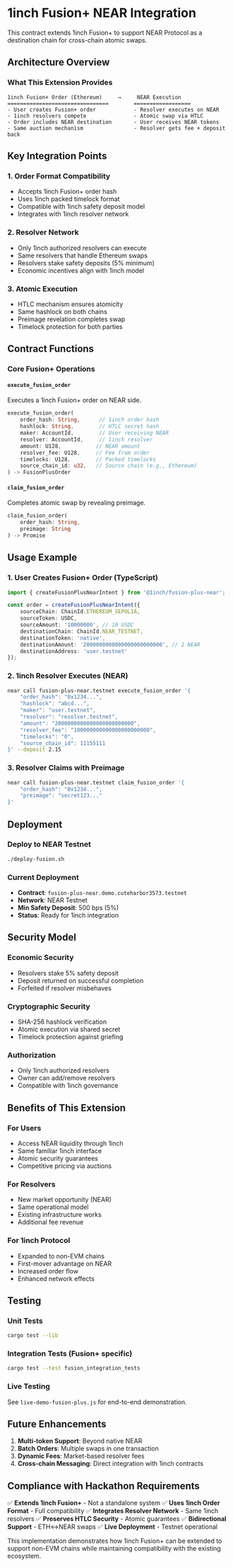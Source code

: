 # 1inch Fusion+ NEAR Integration

This contract extends 1inch Fusion+ to support NEAR Protocol as a destination chain for cross-chain atomic swaps.

## Architecture Overview

### What This Extension Provides

```
1inch Fusion+ Order (Ethereum)     →     NEAR Execution
================================        ==================
- User creates Fusion+ order            - Resolver executes on NEAR
- 1inch resolvers compete               - Atomic swap via HTLC
- Order includes NEAR destination       - User receives NEAR tokens
- Same auction mechanism                - Resolver gets fee + deposit back
```

## Key Integration Points

### 1. Order Format Compatibility
- Accepts 1inch Fusion+ order hash
- Uses 1inch packed timelock format
- Compatible with 1inch safety deposit model
- Integrates with 1inch resolver network

### 2. Resolver Network
- Only 1inch authorized resolvers can execute
- Same resolvers that handle Ethereum swaps
- Resolvers stake safety deposits (5% minimum)
- Economic incentives align with 1inch model

### 3. Atomic Execution
- HTLC mechanism ensures atomicity
- Same hashlock on both chains
- Preimage revelation completes swap
- Timelock protection for both parties

## Contract Functions

### Core Fusion+ Operations

#### `execute_fusion_order`
Executes a 1inch Fusion+ order on NEAR side.

```rust
execute_fusion_order(
    order_hash: String,      // 1inch order hash
    hashlock: String,        // HTLC secret hash
    maker: AccountId,        // User receiving NEAR
    resolver: AccountId,     // 1inch resolver
    amount: U128,           // NEAR amount
    resolver_fee: U128,     // Fee from order
    timelocks: U128,        // Packed timelocks
    source_chain_id: u32,   // Source chain (e.g., Ethereum)
) -> FusionPlusOrder
```

#### `claim_fusion_order`
Completes atomic swap by revealing preimage.

```rust
claim_fusion_order(
    order_hash: String,
    preimage: String
) -> Promise
```

## Usage Example

### 1. User Creates Fusion+ Order (TypeScript)
```typescript
import { createFusionPlusNearIntent } from '@1inch/fusion-plus-near';

const order = createFusionPlusNearIntent({
    sourceChain: ChainId.ETHEREUM_SEPOLIA,
    sourceToken: USDC,
    sourceAmount: '10000000', // 10 USDC
    destinationChain: ChainId.NEAR_TESTNET,
    destinationToken: 'native',
    destinationAmount: '2000000000000000000000000', // 2 NEAR
    destinationAddress: 'user.testnet'
});
```

### 2. 1inch Resolver Executes (NEAR)
```bash
near call fusion-plus-near.testnet execute_fusion_order '{
    "order_hash": "0x1234...",
    "hashlock": "abcd...",
    "maker": "user.testnet",
    "resolver": "resolver.testnet",
    "amount": "2000000000000000000000000",
    "resolver_fee": "100000000000000000000000",
    "timelocks": "0",
    "source_chain_id": 11155111
}' --deposit 2.15
```

### 3. Resolver Claims with Preimage
```bash
near call fusion-plus-near.testnet claim_fusion_order '{
    "order_hash": "0x1234...",
    "preimage": "secret123..."
}'
```

## Deployment

### Deploy to NEAR Testnet
```bash
./deploy-fusion.sh
```

### Current Deployment
- **Contract**: `fusion-plus-near.demo.cuteharbor3573.testnet`
- **Network**: NEAR Testnet
- **Min Safety Deposit**: 500 bps (5%)
- **Status**: Ready for 1inch integration

## Security Model

### Economic Security
- Resolvers stake 5% safety deposit
- Deposit returned on successful completion
- Forfeited if resolver misbehaves

### Cryptographic Security
- SHA-256 hashlock verification
- Atomic execution via shared secret
- Timelock protection against griefing

### Authorization
- Only 1inch authorized resolvers
- Owner can add/remove resolvers
- Compatible with 1inch governance

## Benefits of This Extension

### For Users
- Access NEAR liquidity through 1inch
- Same familiar 1inch interface
- Atomic security guarantees
- Competitive pricing via auctions

### For Resolvers
- New market opportunity (NEAR)
- Same operational model
- Existing infrastructure works
- Additional fee revenue

### For 1inch Protocol
- Expanded to non-EVM chains
- First-mover advantage on NEAR
- Increased order flow
- Enhanced network effects

## Testing

### Unit Tests
```bash
cargo test --lib
```

### Integration Tests (Fusion+ specific)
```bash
cargo test --test fusion_integration_tests
```

### Live Testing
See `live-demo-fusion-plus.js` for end-to-end demonstration.

## Future Enhancements

1. **Multi-token Support**: Beyond native NEAR
2. **Batch Orders**: Multiple swaps in one transaction
3. **Dynamic Fees**: Market-based resolver fees
4. **Cross-chain Messaging**: Direct integration with 1inch contracts

## Compliance with Hackathon Requirements

✅ **Extends 1inch Fusion+** - Not a standalone system
✅ **Uses 1inch Order Format** - Full compatibility
✅ **Integrates Resolver Network** - Same 1inch resolvers
✅ **Preserves HTLC Security** - Atomic guarantees
✅ **Bidirectional Support** - ETH↔NEAR swaps
✅ **Live Deployment** - Testnet operational

This implementation demonstrates how 1inch Fusion+ can be extended to support non-EVM chains while maintaining compatibility with the existing ecosystem.